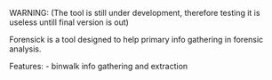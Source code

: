 WARNING: (The tool is still under development, therefore testing it is useless untill final version is out)

Forensick is a tool designed to help primary info gathering in forensic analysis.

Features:
    - binwalk info gathering and extraction
